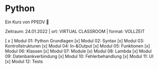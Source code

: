 # Python

Ein Kurs von PPEDV :rocket:


Zeitraum: 24.01.2022 | ort: VIRTUAL CLASSROOM | format: VOLLZEIT 

[ x ] Modul 01: Python Grundlagen
[x] Modul 02: Syntax
[x] Modul 03: Kontrollstrukturen
[x] Modul 04: In-&Output
[x] Modul 05: Funktionen
[x] Modul 06: Klassen
[x] Modul 07: Module
[x) Modul 08: Lambda
[x] Modul 09: Datenbankverbindung
[x] Modul 10: Fehlerbehandlung
[x] Modul 11: UI
[x] Modul 12: Tests
